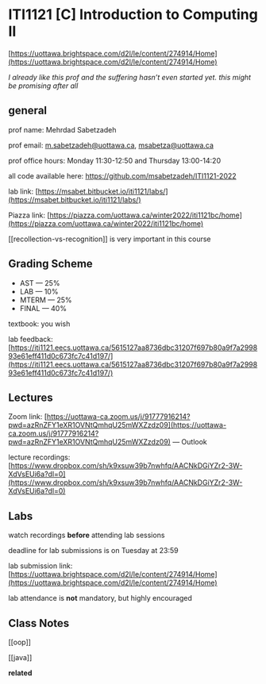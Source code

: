 # ITI1121 [C] Introduction to Computing II

[https://uottawa.brightspace.com/d2l/le/content/274914/Home](https://uottawa.brightspace.com/d2l/le/content/274914/Home)

_I already like this prof and the suffering hasn’t even started yet. this might be promising after all_

## general

prof name: Mehrdad Sabetzadeh

prof email: [m.sabetzadeh@uottawa.ca](mailto:m.sabetzadeh@uottawa.ca), [msabetza@uottawa.ca](mailto:msabetza@uottawa.ca)

prof office hours: Monday 11:30-12:50 and Thursday 13:00-14:20

all code available here: https://github.com/msabetzadeh/ITI1121-2022

lab link: [https://msabet.bitbucket.io/iti1121/labs/](https://msabet.bitbucket.io/iti1121/labs/)

Piazza link: [https://piazza.com/uottawa.ca/winter2022/iti1121bc/home](https://piazza.com/uottawa.ca/winter2022/iti1121bc/home)

[[recollection-vs-recognition]] is very important in this course

## Grading Scheme

- AST — 25%
- LAB — 10%
- MTERM — 25%
- FINAL — 40%

textbook: you wish

lab feedback: [https://iti1121.eecs.uottawa.ca/5615127aa8736dbc31207f697b80a9f7a299893e61eff411d0c673fc7c41d197/](https://iti1121.eecs.uottawa.ca/5615127aa8736dbc31207f697b80a9f7a299893e61eff411d0c673fc7c41d197/)

## Lectures

Zoom link: [https://uottawa-ca.zoom.us/j/91777916214?pwd=azRnZFY1eXR1OVNtQmhqU25mWXZzdz09](https://uottawa-ca.zoom.us/j/91777916214?pwd=azRnZFY1eXR1OVNtQmhqU25mWXZzdz09) — Outlook

lecture recordings: [https://www.dropbox.com/sh/k9xsuw39b7nwhfq/AACNkDGiYZr2-3W-XdVsEUi6a?dl=0](https://www.dropbox.com/sh/k9xsuw39b7nwhfq/AACNkDGiYZr2-3W-XdVsEUi6a?dl=0)

## Labs

watch recordings **before** attending lab sessions

deadline for lab submissions is on Tuesday at 23:59

lab submission link: [https://uottawa.brightspace.com/d2l/le/content/274914/Home](https://uottawa.brightspace.com/d2l/le/content/274914/Home)

lab attendance is **not** mandatory, but highly encouraged

## Class Notes

[[oop]]

[[java]]

**related**
